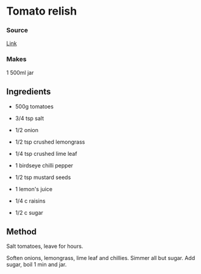 # Tomato relish

### Source

[Link](http://www.bite.co.nz/recipe/16381/Nanas-tomato-relish/)

### Makes

1 500ml jar

## Ingredients

* 500g tomatoes
* 3/4 tsp salt

* 1/2 onion
* 1/2 tsp crushed lemongrass
* 1/4 tsp crushed lime leaf
* 1 birdseye chilli pepper
* 1/2 tsp mustard seeds
* 1 lemon's juice
* 1/4 c raisins

* 1/2 c sugar

## Method

Salt tomatoes, leave for hours.

Soften onions, lemongrass, lime leaf and chillies. Simmer all but sugar. Add sugar, boil 1 min and jar.
